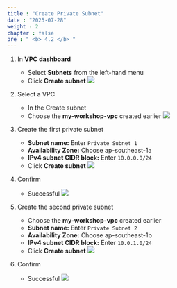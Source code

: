 ```yaml
---
title : "Create Private Subnet"
date : "2025-07-28"
weight : 2
chapter : false
pre : " <b> 4.2 </b> "
---
```


1. In **VPC dashboard**
    - Select **Subnets** from the left-hand menu
    - Click **Create subnet**
    ![](/images/4.VPC/5.png)

2. Select a VPC
    - In the Create subnet
    - Choose the **my-workshop-vpc** created earlier
    ![](/images/4.VPC/6.png)

3. Create the first private subnet
    - **Subnet name:** Enter `Private Subnet 1`
    - **Availability Zone:** Choose ap-southeast-1a
    - **IPv4 subnet CIDR block:** Enter `10.0.0.0/24`
    - Click **Create subnet**
    ![](/images/4.VPC/7.png)

4. Confirm 
    - Successful
    ![](/images/4.VPC/8.png)

5. Create the second private subnet
    - Choose the **my-workshop-vpc** created earlier
    - **Subnet name:** Enter `Private Subnet 2`
    - **Availability Zone:** Choose ap-southeast-1b
    - **IPv4 subnet CIDR block:** Enter `10.0.1.0/24`
    - Click **Create subnet**
    ![](/images/4.VPC/9.png)
6. Confirm
    - Successful
    ![](/images/4.VPC/10.png)